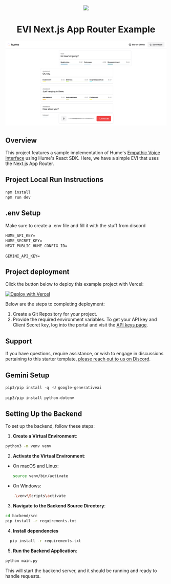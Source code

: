 <div align="center">
  <img src="https://storage.googleapis.com/hume-public-logos/hume/hume-banner.png">
  <h1>EVI Next.js App Router Example</h1>
</div>

![preview.png](preview.png)

## Overview

This project features a sample implementation of Hume's [Empathic Voice Interface](https://hume.docs.buildwithfern.com/docs/empathic-voice-interface-evi/overview) using Hume's React SDK. Here, we have a simple EVI that uses the Next.js App Router.

## Project Local Run Instructions
```
npm install
npm run dev
```

## .env Setup
Make sure to create a .env file and fill it with the stuff from discord
```
HUME_API_KEY=
HUME_SECRET_KEY=
NEXT_PUBLIC_HUME_CONFIG_ID=

GEMINI_API_KEY=
```

## Project deployment

Click the button below to deploy this example project with Vercel:

[![Deploy with Vercel](https://vercel.com/button)](https://vercel.com/new/clone?repository-url=https%3A%2F%2Fgithub.com%2Fhumeai%2Fhume-evi-next-js-starter&env=HUME_API_KEY,HUME_SECRET_KEY)

Below are the steps to completing deployment:

1. Create a Git Repository for your project.
2. Provide the required environment variables. To get your API key and Client Secret key, log into the portal and visit the [API keys page](https://beta.hume.ai/settings/keys).

## Support

If you have questions, require assistance, or wish to engage in discussions pertaining to this starter template, [please reach out to us on Discord](https://link.hume.ai/discord).

## Gemini Setup
```
pip3/pip install -q -U google-generativeai

pip3/pip install python-dotenv
```


## Setting Up the Backend

To set up the backend, follow these steps:

1. **Create a Virtual Environment**:
  ```bash
  python3 -m venv venv
  ```

2. **Activate the Virtual Environment**:
  - On macOS and Linux:
    ```bash
    source venv/bin/activate
    ```
  - On Windows:
    ```bash
    .\venv\Scripts\activate
    ```

3. **Navigate to the Backend Source Directory**:
  ```bash
  cd backend/src
  pip install -r requirements.txt
  ```

4. **Install dependencies**

```bash
  pip install -r requirements.txt
  ```

5. **Run the Backend Application**:
  ```bash
  python main.py
  ```

This will start the backend server, and it should be running and ready to handle requests.
